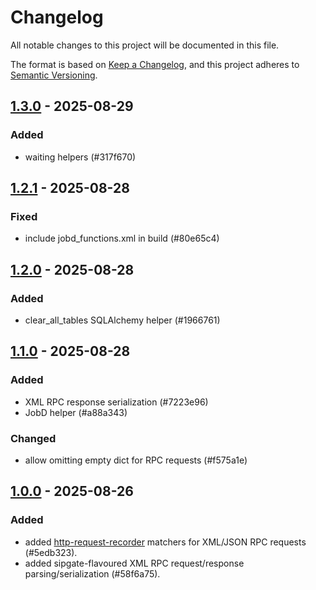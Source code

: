 # Changelog

All notable changes to this project will be documented in this file.

The format is based on [Keep a Changelog](https://keepachangelog.com/en/1.1.0/),
and this project adheres to [Semantic Versioning](https://semver.org/spec/v2.0.0.html).

## [1.3.0] - 2025-08-29

### Added

- waiting helpers (#317f670)

## [1.2.1] - 2025-08-28

### Fixed

- include jobd_functions.xml in build (#80e65c4)

## [1.2.0] - 2025-08-28

### Added

- clear_all_tables SQLAlchemy helper (#1966761)

## [1.1.0] - 2025-08-28

### Added

- XML RPC response serialization (#7223e96)
- JobD helper (#a88a343)

### Changed

- allow omitting empty dict for RPC requests (#f575a1e)

## [1.0.0] - 2025-08-26

### Added

- added [http-request-recorder](https://github.com/sipgate/http-request-recorder) matchers for XML/JSON RPC requests (#5edb323).
- added sipgate-flavoured XML RPC request/response parsing/serialization (#58f6a75).

[1.3.0]: https://github.com/sipgate/http-request-recorder/compare/v1.2.1...v1.3.0
[1.2.1]: https://github.com/sipgate/http-request-recorder/compare/v1.2.0...v1.2.1
[1.2.0]: https://github.com/sipgate/http-request-recorder/compare/v1.1.0...v1.2.0
[1.1.0]: https://github.com/sipgate/http-request-recorder/compare/v1.0.0...v1.1.0
[1.0.0]: https://github.com/sipgate/http-request-recorder/releases/tag/v1.0.0

